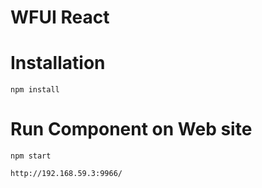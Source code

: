 # WFUI React

# Installation
```
npm install
```

# Run Component on Web site
```
npm start

http://192.168.59.3:9966/
```